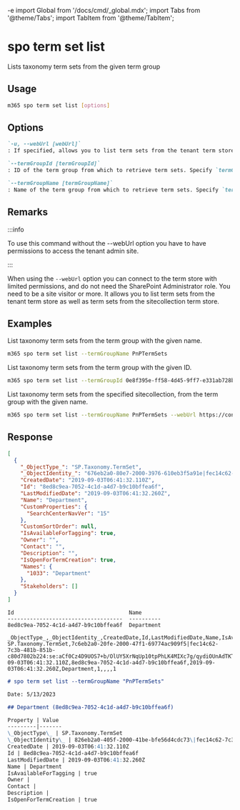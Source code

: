 -e <!-- DISCLAIMER: All secrets, passwords, and sensitive values in this document are examples only and not real credentials. -->
import Global from '/docs/cmd/_global.mdx';
import Tabs from '@theme/Tabs';
import TabItem from '@theme/TabItem';

# spo term set list

Lists taxonomy term sets from the given term group

## Usage

```sh
m365 spo term set list [options]
```

## Options

```md definition-list
`-u, --webUrl [webUrl]`
: If specified, allows you to list term sets from the tenant term store as well as the sitecollection specific term store. Defaults to the tenant admin site.

`--termGroupId [termGroupId]`
: ID of the term group from which to retrieve term sets. Specify `termGroupName` or `termGroupId` but not both.

`--termGroupName [termGroupName]`
: Name of the term group from which to retrieve term sets. Specify `termGroupName` or `termGroupId` but not both.
```

<Global />

## Remarks

:::info

To use this command without the --webUrl option you have to have permissions to access the tenant admin site.

:::

When using the `--webUrl` option you can connect to the term store with limited permissions, and do not need the SharePoint Administrator role. You need to be a site visitor or more. It allows you to list term sets from the tenant term store as well as term sets from the sitecollection term store.

## Examples

List taxonomy term sets from the term group with the given name.

```sh
m365 spo term set list --termGroupName PnPTermSets
```

List taxonomy term sets from the term group with the given ID.

```sh
m365 spo term set list --termGroupId 0e8f395e-ff58-4d45-9ff7-e331ab728beb
```

List taxonomy term sets from the specified sitecollection, from the term group with the given name.

```sh
m365 spo term set list --termGroupName PnPTermSets --webUrl https://contoso.sharepoint.com/sites/project-x
```

## Response

<Tabs>
  <TabItem value="JSON">

  ```json
  [
    {
      "_ObjectType_": "SP.Taxonomy.TermSet",
      "_ObjectIdentity_": "676eb2a0-80e7-2000-3976-610eb3f5a91e|fec14c62-7c3b-481b-851b-c80d7802b224:se:aCf0Cz4D9UOS7+b/OlUY5XrNqUp10tpPhLK4MIXc7g/qydiOUnAdTKTXucEL/+pv",
      "CreatedDate": "2019-09-03T06:41:32.110Z",
      "Id": "8ed8c9ea-7052-4c1d-a4d7-b9c10bffea6f",
      "LastModifiedDate": "2019-09-03T06:41:32.260Z",
      "Name": "Department",
      "CustomProperties": {
        "SearchCenterNavVer": "15"
      },
      "CustomSortOrder": null,
      "IsAvailableForTagging": true,
      "Owner": "",
      "Contact": "",
      "Description": "",
      "IsOpenForTermCreation": true,
      "Names": {
        "1033": "Department"
      },
      "Stakeholders": []
    }
  ]
  ```

  </TabItem>
  <TabItem value="Text">

  ```text
  Id                                    Name
  ------------------------------------  ----------
  8ed8c9ea-7052-4c1d-a4d7-b9c10bffea6f  Department
  ```

  </TabItem>
  <TabItem value="CSV">

  ```csv
  _ObjectType_,_ObjectIdentity_,CreatedDate,Id,LastModifiedDate,Name,IsAvailableForTagging,Owner,Contact,Description,IsOpenForTermCreation
  SP.Taxonomy.TermSet,7c6eb2a0-20fe-2000-47f1-69774ac909f5|fec14c62-7c3b-481b-851b-c80d7802b224:se:aCf0Cz4D9UOS7+b/OlUY5XrNqUp10tpPhLK4MIXc7g/qydiOUnAdTKTXucEL/+pv,2019-09-03T06:41:32.110Z,8ed8c9ea-7052-4c1d-a4d7-b9c10bffea6f,2019-09-03T06:41:32.260Z,Department,1,,,,1
  ```

  </TabItem>
  <TabItem value="Markdown">

  ```md
  # spo term set list --termGroupName "PnPTermSets"

  Date: 5/13/2023

  ## Department (8ed8c9ea-7052-4c1d-a4d7-b9c10bffea6f)

  Property | Value
  ---------|-------
  \_ObjectType\_ | SP.Taxonomy.TermSet
  \_ObjectIdentity\_ | 826eb2a0-405f-2000-41be-bfe56d4cdc73\|fec14c62-7c3b-481b-851b-c80d7802b224:se:aCf0Cz4D9UOS7+b/OlUY5XrNqUp10tpPhLK4MIXc7g/qydiOUnAdTKTXucEL/+pv
  CreatedDate | 2019-09-03T06:41:32.110Z
  Id | 8ed8c9ea-7052-4c1d-a4d7-b9c10bffea6f
  LastModifiedDate | 2019-09-03T06:41:32.260Z
  Name | Department
  IsAvailableForTagging | true
  Owner |
  Contact |
  Description |
  IsOpenForTermCreation | true
  ```

  </TabItem>
</Tabs>
